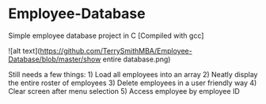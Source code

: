 # Employee-Database
Simple employee database project in C [Compiled with gcc]

![alt text](https://github.com/TerrySmithMBA/Employee-Database/blob/master/show entire database.png)

Still needs a few things: 1) Load all employees into an array 2) Neatly display the entire roster of employees
3) Delete employees in a user friendly way 4) Clear screen after menu selection 5) Access employee by employee ID
